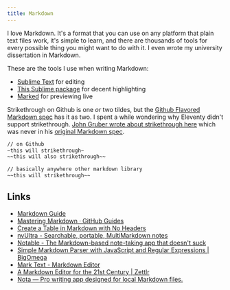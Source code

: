 ```yaml
---
title: Markdown
---
```


I love Markdown. It's a format that you can use on any platform that plain text files work, it's simple to learn, and there are thousands of tools for every possible thing you might want to do with it. I even wrote my university dissertation in Markdown.

These are the tools I use when writing Markdown:

- [Sublime Text](https://www.sublimetext.com/) for editing
- [This Sublime package](https://github.com/SublimeText-Markdown/MarkdownEditing) for decent highlighting
- [Marked](https://marked2app.com/) for previewing live

Strikethrough on Github is one _or_ two tildes, but the [Github Flavored Markdown spec](https://github.github.com/gfm/#strikethrough-extension-) has it as two. I spent a while wondering why Eleventy didn't support strikethrough. [John Gruber wrote about strikethrough here](https://daringfireball.net/linked/2015/11/05/markdown-strikethrough-slack) which was never in his [original Markdown spec](https://daringfireball.net/projects/markdown/syntax).

```txt
// on Github
~this will strikethrough~
~~this will also strikethrough~~

// basically anywhere other markdown library
~~this will strikethrough~~
```

## Links

- [Markdown Guide](https://www.markdownguide.org/)
- [Mastering Markdown · GitHub Guides](https://guides.github.com/features/mastering-markdown/)
- [Create a Table in Markdown with No Headers](https://rknight.me/create-a-blank-no-header-markdown-table/)
- [nvUltra - Searchable, portable, MultiMarkdown notes](https://nvultra.com/)
- [Notable - The Markdown-based note-taking app that doesn't suck](https://notable.app/#download)
- [Simple Markdown Parser with JavaScript and Regular Expressions | BigOmega](https://www.bigomega.dev/markdown-parser)
- [Mark Text - Markdown Editor](https://marktext.app/)
- [A Markdown Editor for the 21st Century | Zettlr](https://www.zettlr.com/)
- [Nota — Pro writing app designed for local Markdown files.](https://nota.md/)